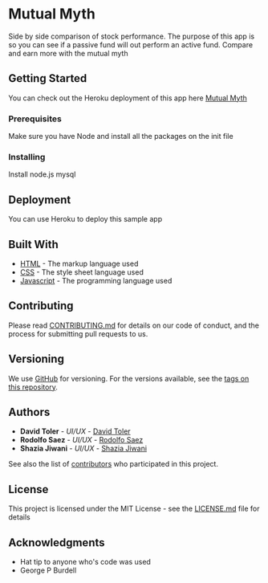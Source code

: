 # Mutual Myth

Side by side comparison of stock performance. The purpose of this app is so you can see if a passive fund will out perform an active fund. Compare and earn more with the mutual myth

## Getting Started

You can check out the Heroku deployment of this app here [Mutual Myth](https://mutual-myth.herokuapp.com/)

### Prerequisites

Make sure you have Node and install all the packages on the init file

### Installing

Install node.js mysql

## Deployment

You can use Heroku to deploy this sample app

## Built With

* [HTML](https://www.w3.org/html/) - The markup language used
* [CSS](https://www.w3.org/Style/CSS/learning.en.html) -  The style sheet language used
* [Javascript](https://developer.mozilla.org/en-US/docs/Web/JavaScript) - The programming language used

## Contributing

Please read [CONTRIBUTING.md](https://gist.github.com/rsaez/b24679402957c63ec426) for details on our code of conduct, and the process for submitting pull requests to us.

## Versioning

We use [GitHub](http://github.com/) for versioning. For the versions available, see the [tags on this repository](https://github.com/rsaez/project/tags).

## Authors

* **David Toler** - *UI/UX* - [David Toler](https://github.com/rounder1)
* **Rodolfo Saez** - *UI/UX* - [Rodolfo Saez](https://github.com/rsaez)
* **Shazia Jiwani** - *UI/UX* - [Shazia Jiwani](https://github.com/jshazia)

See also the list of [contributors](https://github.com/rsaez/MutualMyth/settings/collaboration) who participated in this project.

## License

This project is licensed under the MIT License - see the [LICENSE.md](LICENSE.md) file for details

## Acknowledgments

* Hat tip to anyone who's code was used
* George P Burdell
